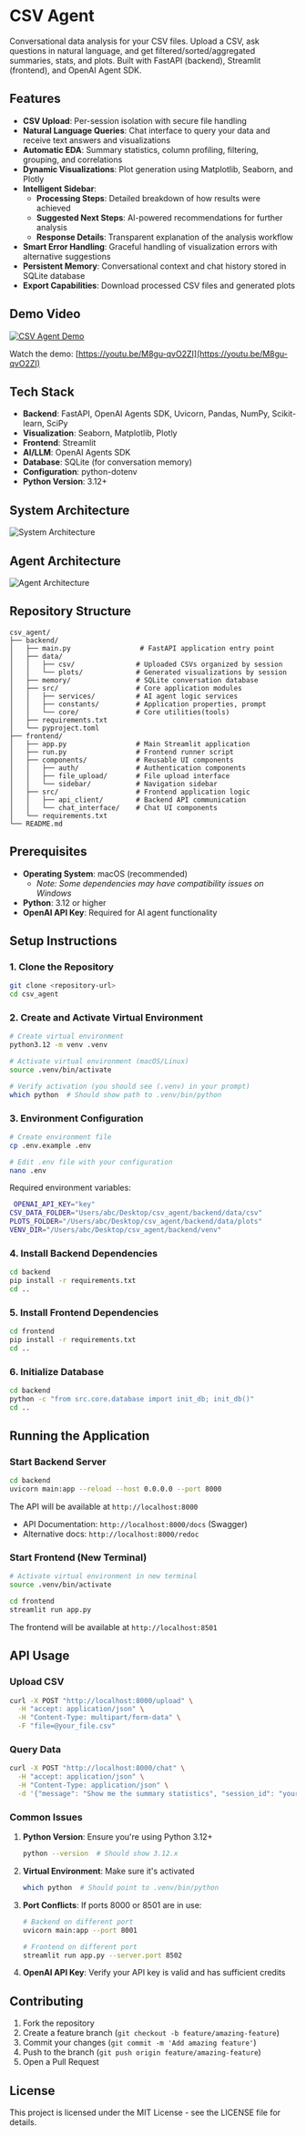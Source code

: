 # CSV Agent

Conversational data analysis for your CSV files. Upload a CSV, ask questions in natural language, and get filtered/sorted/aggregated summaries, stats, and plots. Built with FastAPI (backend), Streamlit (frontend), and OpenAI Agent SDK.

## Features
- **CSV Upload**: Per-session isolation with secure file handling 
- **Natural Language Queries**: Chat interface to query your data and receive text answers and visualizations
- **Automatic EDA**: Summary statistics, column profiling, filtering, grouping, and correlations
- **Dynamic Visualizations**: Plot generation using Matplotlib, Seaborn, and Plotly
- **Intelligent Sidebar**: 
  - **Processing Steps**: Detailed breakdown of how results were achieved
  - **Suggested Next Steps**: AI-powered recommendations for further analysis
  - **Response Details**: Transparent explanation of the analysis workflow
- **Smart Error Handling**: Graceful handling of visualization errors with alternative suggestions
- **Persistent Memory**: Conversational context and chat history stored in SQLite database
- **Export Capabilities**: Download processed CSV files and generated plots

## Demo Video

[![CSV Agent Demo](https://img.youtube.com/vi/M8gu-qvO2ZI/0.jpg)](https://youtu.be/M8gu-qvO2ZI)

Watch the demo: [https://youtu.be/M8gu-qvO2ZI](https://youtu.be/M8gu-qvO2ZI)


## Tech Stack
- **Backend**: FastAPI, OpenAI Agents SDK, Uvicorn, Pandas, NumPy, Scikit-learn, SciPy
- **Visualization**: Seaborn, Matplotlib, Plotly
- **Frontend**: Streamlit
- **AI/LLM**: OpenAI Agents SDK
- **Database**: SQLite (for conversation memory)
- **Configuration**: python-dotenv
- **Python Version**: 3.12+


## System Architecture

![System Architecture](assets/system_architecture.png)

## Agent Architecture

![Agent Architecture](assets/agent_architecture.png)




## Repository Structure
```
csv_agent/
├── backend/
│   ├── main.py                 # FastAPI application entry point
│   ├── data/
│   │   ├── csv/               # Uploaded CSVs organized by session
│   │   └── plots/             # Generated visualizations by session
│   ├── memory/                # SQLite conversation database
│   ├── src/                   # Core application modules
│   │   ├── services/          # AI agent logic services
│   │   ├── constants/         # Application properties, prompt
│   │   └── core/              # Core utilities(tools)
│   ├── requirements.txt
│   └── pyproject.toml
├── frontend/
│   ├── app.py                 # Main Streamlit application
│   ├── run.py                 # Frontend runner script
│   ├── components/            # Reusable UI components
│   │   ├── auth/              # Authentication components
│   │   ├── file_upload/       # File upload interface
│   │   └── sidebar/           # Navigation sidebar
│   ├── src/                   # Frontend application logic
│   │   ├── api_client/        # Backend API communication
│   │   └── chat_interface/    # Chat UI components
│   └── requirements.txt
└── README.md
```

## Prerequisites
- **Operating System**: macOS (recommended)
  - *Note: Some dependencies may have compatibility issues on Windows*
- **Python**: 3.12 or higher
- **OpenAI API Key**: Required for AI agent functionality

## Setup Instructions

### 1. Clone the Repository
```bash
git clone <repository-url>
cd csv_agent
```

### 2. Create and Activate Virtual Environment
```bash
# Create virtual environment
python3.12 -m venv .venv

# Activate virtual environment (macOS/Linux)
source .venv/bin/activate

# Verify activation (you should see (.venv) in your prompt)
which python  # Should show path to .venv/bin/python
```

### 3. Environment Configuration
```bash
# Create environment file
cp .env.example .env

# Edit .env file with your configuration
nano .env
```

Required environment variables:
```bash
 OPENAI_API_KEY="key"
CSV_DATA_FOLDER="Users/abc/Desktop/csv_agent/backend/data/csv"
PLOTS_FOLDER="/Users/abc/Desktop/csv_agent/backend/data/plots"
VENV_DIR="/Users/abc/Desktop/csv_agent/backend/venv"
```

### 4. Install Backend Dependencies
```bash
cd backend
pip install -r requirements.txt
cd ..
```

### 5. Install Frontend Dependencies
```bash
cd frontend
pip install -r requirements.txt
cd ..
```

### 6. Initialize Database
```bash
cd backend
python -c "from src.core.database import init_db; init_db()"
cd ..
```

## Running the Application

### Start Backend Server
```bash
cd backend
uvicorn main:app --reload --host 0.0.0.0 --port 8000
```
The API will be available at `http://localhost:8000`
- API Documentation: `http://localhost:8000/docs` (Swagger)
- Alternative docs: `http://localhost:8000/redoc`

### Start Frontend (New Terminal)
```bash
# Activate virtual environment in new terminal
source .venv/bin/activate

cd frontend
streamlit run app.py
```
The frontend will be available at `http://localhost:8501`


## API Usage

### Upload CSV
```bash
curl -X POST "http://localhost:8000/upload" \
  -H "accept: application/json" \
  -H "Content-Type: multipart/form-data" \
  -F "file=@your_file.csv"
```

### Query Data
```bash
curl -X POST "http://localhost:8000/chat" \
  -H "accept: application/json" \
  -H "Content-Type: application/json" \
  -d '{"message": "Show me the summary statistics", "session_id": "your-session-id"}'
```


### Common Issues
1. **Python Version**: Ensure you're using Python 3.12+
   ```bash
   python --version  # Should show 3.12.x
   ```

2. **Virtual Environment**: Make sure it's activated
   ```bash
   which python  # Should point to .venv/bin/python
   ```

3. **Port Conflicts**: If ports 8000 or 8501 are in use:
   ```bash
   # Backend on different port
   uvicorn main:app --port 8001
   
   # Frontend on different port
   streamlit run app.py --server.port 8502
   ```

4. **OpenAI API Key**: Verify your API key is valid and has sufficient credits

## Contributing
1. Fork the repository
2. Create a feature branch (`git checkout -b feature/amazing-feature`)
3. Commit your changes (`git commit -m 'Add amazing feature'`)
4. Push to the branch (`git push origin feature/amazing-feature`)
5. Open a Pull Request

## License
This project is licensed under the MIT License - see the LICENSE file for details.